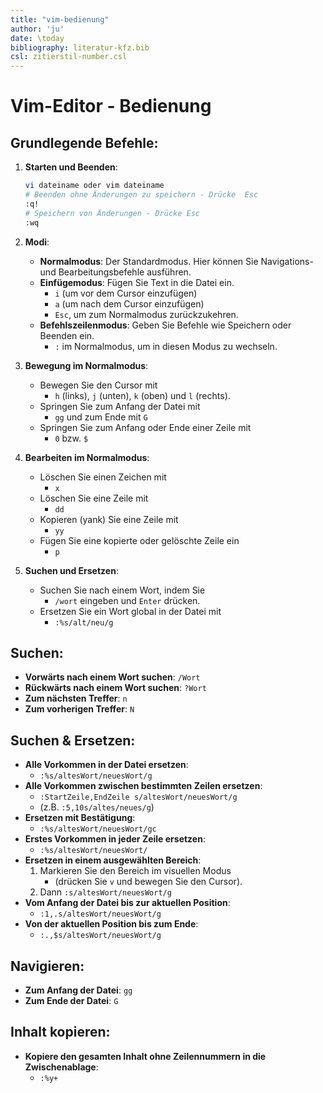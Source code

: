 ```yaml
---
title: "vim-bedienung"
author: 'ju'
date: \today
bibliography: literatur-kfz.bib
csl: zitierstil-number.csl
---
```

<!-----------------------------------------------------------------------
ju 5-2-24 vim-bedienung.md
pandoc vim-bedienung.md -o vim-bedienung.html -c inhalt.css --mathjax
------------------------------------------------------------------------->
# Vim-Editor - Bedienung

## Grundlegende Befehle:

1. **Starten und Beenden**:
   ```bash
   vi dateiname oder vim dateiname
   # Beenden ohne Änderungen zu speichern - Drücke  Esc
   :q!
   # Speichern von Änderungen - Drücke Esc
   :wq
   ```

1. **Modi**:
    - **Normalmodus**: Der Standardmodus. Hier können Sie Navigations- und Bearbeitungsbefehle ausführen.
    - **Einfügemodus**: Fügen Sie Text in die Datei ein.
        - `i` (um vor dem Cursor einzufügen)
        - `a` (um nach dem Cursor einzufügen)
        - `Esc`, um zum Normalmodus zurückzukehren.
    - **Befehlszeilenmodus**: Geben Sie Befehle wie Speichern oder Beenden ein.
        - `:` im Normalmodus, um in diesen Modus zu wechseln.

2. **Bewegung im Normalmodus**:
    - Bewegen Sie den Cursor mit
        - `h` (links), `j` (unten), `k` (oben) und `l` (rechts).
    - Springen Sie zum Anfang der Datei mit
        - `gg` und zum Ende mit `G`
    - Springen Sie zum Anfang oder Ende einer Zeile mit
        - `0` bzw. `$`

3. **Bearbeiten im Normalmodus**:
    - Löschen Sie einen Zeichen mit
        - `x`
    - Löschen Sie eine Zeile mit
        - `dd`
    - Kopieren (yank) Sie eine Zeile mit
        - `yy`
    - Fügen Sie eine kopierte oder gelöschte Zeile ein
        - `p`

4. **Suchen und Ersetzen**:
    - Suchen Sie nach einem Wort, indem Sie
        - `/wort` eingeben und `Enter` drücken.
    - Ersetzen Sie ein Wort global in der Datei mit
        - `:%s/alt/neu/g`

## Suchen:

- **Vorwärts nach einem Wort suchen**: `/Wort`
- **Rückwärts nach einem Wort suchen**: `?Wort`
- **Zum nächsten Treffer**: `n`
- **Zum vorherigen Treffer**: `N`

## Suchen & Ersetzen:

- **Alle Vorkommen in der Datei ersetzen**:
    - `:%s/altesWort/neuesWort/g`
- **Alle Vorkommen zwischen bestimmten Zeilen ersetzen**:
    - `:StartZeile,EndZeile s/altesWort/neuesWort/g`
    - (z.B. `:5,10s/altes/neues/g`)
- **Ersetzen mit Bestätigung**:
    - `:%s/altesWort/neuesWort/gc`
- **Erstes Vorkommen in jeder Zeile ersetzen**:
    - `:%s/altesWort/neuesWort/`
- **Ersetzen in einem ausgewählten Bereich**:
    1. Markieren Sie den Bereich im visuellen Modus
        - (drücken Sie `v` und bewegen Sie den Cursor).
    2. Dann `:s/altesWort/neuesWort/g`
- **Vom Anfang der Datei bis zur aktuellen Position**:
    - `:1,.s/altesWort/neuesWort/g`
- **Von der aktuellen Position bis zum Ende**:
    - `:.,$s/altesWort/neuesWort/g`


## Navigieren:

- **Zum Anfang der Datei**: `gg`
- **Zum Ende der Datei**: `G`

## Inhalt kopieren:

- **Kopiere den gesamten Inhalt ohne Zeilennummern in die Zwischenablage**:
    - `:%y+`
